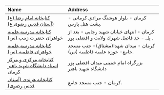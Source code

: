 | Name                                                                                                                                               | Address                                                                         |
|:---------------------------------------------------------------------------------------------------------------------------------------------------|:--------------------------------------------------------------------------------|
| [كتابخانه امام رضا (ع) (آستان قدس رضوی ع)](https://lib.ir/fa/library/157/كتابخانه-امام-رضا-ع--آستان-قدس-رضوی-ع/search/)                            | كرمان - بلوار هوشنگ مرادي كرمانى - پشت هتل پارس.                                |
| [كتابخانه مدرسه علمیه خواهران حضرت زینب (س)](https://lib.ir/fa/library/482/كتابخانه-مدرسه-علمیه-خواهران-حضرت-زینب-س/search/)                       | كرمان - انتهای خیابان شهید رجایی - بعد از پل - حد فاصل شهرك ولایت و افضلی پور . |
| [كتابخانه مدرسه علمیه خواهران فاطمیه (س)](https://lib.ir/fa/library/356/كتابخانه-مدرسه-علمیه-خواهران-فاطمیه-س/search/)                             | كرمان - میدان شهدا(مشتاق)- جنب مسجد جامع- حوزه علمیه فاطمیه (س).                |
| [کتابخانه مرکزی و مرکز اسناد دانشگاه شهید باهنر کرمان](https://lib.ir/fa/library/663/کتابخانه-مرکزی-و-مرکز-اسناد-دانشگاه-شهید-باهنر-کرمان/search/) | بزرگراه امام خمینی میدان افضلی پور دانشگاه شهید باهنر                           |
| [كتابخانه هرندى (آستان قدس رضوی)](https://lib.ir/fa/library/164/كتابخانه-هرندى-آستان-قدس-رضوی/search/)                                             | كرمان - جنب مسجد جامع.                                                          |